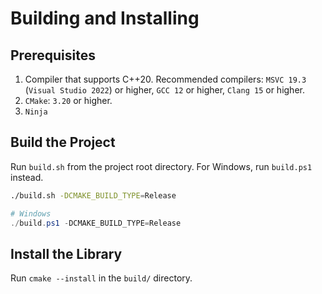 # Building and Installing
## Prerequisites
1. Compiler that supports C++20. Recommended compilers: `MSVC 19.3` (`Visual Studio 2022`) or higher, `GCC 12` or higher, `Clang 15` or higher.
2. `CMake`: `3.20` or higher.
3. `Ninja`

## Build the Project
Run `build.sh` from the project root directory. For Windows, run `build.ps1` instead.
```sh
./build.sh -DCMAKE_BUILD_TYPE=Release
```
```ps1
# Windows
./build.ps1 -DCMAKE_BUILD_TYPE=Release
```

## Install the Library
Run `cmake --install` in the `build/` directory.
